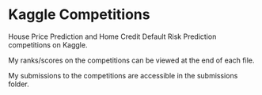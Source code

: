 # Kaggle Competitions
House Price Prediction and Home Credit Default Risk Prediction competitions on Kaggle.

My ranks/scores on the competitions can be viewed at the end of each file.

My submissions to the competitions are accessible in the submissions folder.
